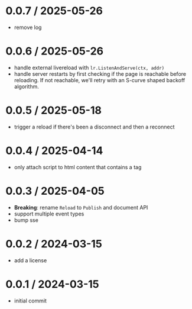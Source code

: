 # 0.0.7 / 2025-05-26

- remove log

# 0.0.6 / 2025-05-26

- handle external livereload with `lr.ListenAndServe(ctx, addr)`
- handle server restarts by first checking if the page is reachable before reloading. If not reachable, we'll retry with an S-curve shaped backoff algorithm.

# 0.0.5 / 2025-05-18

- trigger a reload if there's been a disconnect and then a reconnect

# 0.0.4 / 2025-04-14

- only attach script to html content that contains a </body> tag

# 0.0.3 / 2025-04-05

- **Breaking**: rename `Reload` to `Publish` and document API
- support multiple event types
- bump sse

# 0.0.2 / 2024-03-15

- add a license

# 0.0.1 / 2024-03-15

- initial commit
